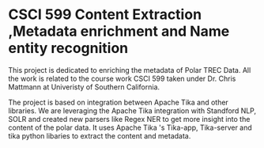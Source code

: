 # CSCI 599 Content Extraction ,Metadata enrichment and Name entity recognition
This project is dedicated to enriching the metadata of Polar TREC Data. All the work is related to the course work CSCI 599 taken under Dr. Chris Mattmann at Univeristy of Southern California. 

The project is based on integration between Apache Tika and other libraries. We are leveraging the Apache Tika integration with Standford NLP, SOLR and created new parsers like Regex NER to get more insight into the content of the polar data. It uses Apache Tika 's Tika-app, Tika-server and tika python libaries to extract the content and metadata. 
